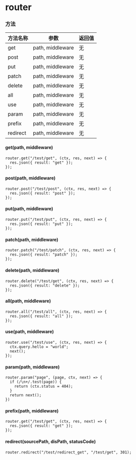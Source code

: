# router

### 方法

| 方法名称 |       参数       | 返回值 |
| -------- | :--------------: | :----- |
| get      | path, middleware | 无     |
| post     | path, middleware | 无     |
| put      | path, middleware | 无     |
| patch    | path, middleware | 无     |
| delete   | path, middleware | 无     |
| all      | path, middleware | 无     |
| use      | path, middleware | 无     |
| param    | path, middleware | 无     |
| prefix   | path, middleware | 无     |
| redirect | path, middleware | 无     |

#### get(path, middleware)

```
router.get("/test/get", (ctx, res, next) => {
  res.json({ result: "get" });
});
```

#### post(path, middleware)

```
router.post("/test/post", (ctx, res, next) => {
  res.json({ result: "post" });
});
```

#### put(path, middleware)

```
router.put("/test/put", (ctx, res, next) => {
  res.json({ result: "put" });
});
```

#### patch(path, middleware)

```
router.patch("/test/patch", (ctx, res, next) => {
  res.json({ result: "patch" });
});
```

#### delete(path, middleware)

```
router.delete("/test/get", (ctx, res, next) => {
  res.json({ result: "delete" });
});
```

#### all(path, middleware)

```
router.all("/test/all", (ctx, res, next) => {
  res.json({ result: "all" });
});
```

#### use(path, middleware)

```
router.use("/test/use", (ctx, res, next) => {
  ctx.query.hello = "world";
  next();
});
```

#### param(path, middleware)

```
router.param("page", (page, ctx, next) => {
  if (/\n+/.test(page)) {
    return (ctx.status = 404);
  }
  return next();
})
```

#### prefix(path, middleware)

```
router.get("/test/get", (ctx, res, next) => {
  res.json({ result: "get" });
});
```

#### redirect(sourcePath, disPath, statusCode)

```
router.redirect("/test/redirect_get", "/test/get", 301);
```
